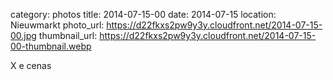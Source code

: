 category: photos 
title: 2014-07-15-00
date: 2014-07-15
location: Nieuwmarkt
photo_url: https://d22fkxs2pw9y3y.cloudfront.net/2014-07-15-00.jpg
thumbnail_url: https://d22fkxs2pw9y3y.cloudfront.net/2014-07-15-00-thumbnail.webp

X e cenas 
